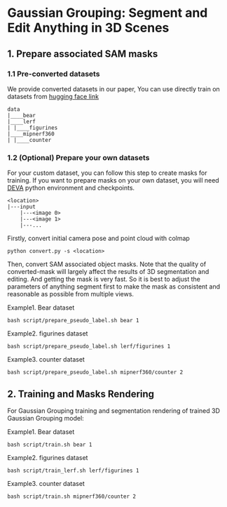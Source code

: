 # Gaussian Grouping: Segment and Edit Anything in 3D Scenes

## 1. Prepare associated SAM masks

### 1.1 Pre-converted datasets
We provide converted datasets in our paper, You can use directly train on datasets from [hugging face link](https://huggingface.co/mqye/Gaussian-Grouping/tree/main)

```
data
|____bear
|____lerf
| |____figurines
|____mipnerf360
| |____counter
```


### 1.2 (Optional) Prepare your own datasets

For your custom dataset, you can follow this step to create masks for training. If you want to prepare masks on your own dataset, you will need [DEVA](../Tracking-Anything-with-DEVA/README.md) python environment and checkpoints.


```
<location>
|---input
    |---<image 0>
    |---<image 1>
    |---...
```
Firstly, convert initial camera pose and point cloud with colmap
```
python convert.py -s <location>
```

Then, convert SAM associated object masks. Note that the quality of converted-mask will largely affect the results of 3D segmentation and editing. And getting the mask is very fast. So it is best to adjust the parameters of anything segment first to make the mask as consistent and reasonable as possible from multiple views.

Example1. Bear dataset
```
bash script/prepare_pseudo_label.sh bear 1
```

Example2. figurines dataset
```
bash script/prepare_pseudo_label.sh lerf/figurines 1
```

Example3. counter dataset
```
bash script/prepare_pseudo_label.sh mipnerf360/counter 2
```

## 2. Training and Masks Rendering

For Gaussian Grouping training and segmentation rendering of trained 3D Gaussian Grouping model:

Example1. Bear dataset
```
bash script/train.sh bear 1
```

Example2. figurines dataset
```
bash script/train_lerf.sh lerf/figurines 1
```

Example3. counter dataset
```
bash script/train.sh mipnerf360/counter 2
```

